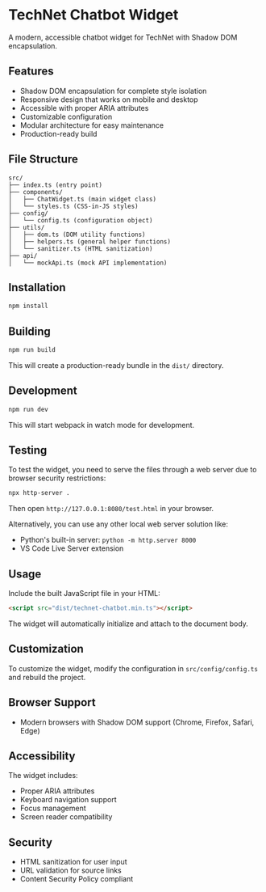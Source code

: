 # TechNet Chatbot Widget

A modern, accessible chatbot widget for TechNet with Shadow DOM encapsulation.

## Features

- Shadow DOM encapsulation for complete style isolation
- Responsive design that works on mobile and desktop
- Accessible with proper ARIA attributes
- Customizable configuration
- Modular architecture for easy maintenance
- Production-ready build

## File Structure

```
src/
├── index.ts (entry point)
├── components/
│   ├── ChatWidget.ts (main widget class)
│   └── styles.ts (CSS-in-JS styles)
├── config/
│   └── config.ts (configuration object)
├── utils/
│   ├── dom.ts (DOM utility functions)
│   ├── helpers.ts (general helper functions)
│   └── sanitizer.ts (HTML sanitization)
├── api/
│   └── mockApi.ts (mock API implementation)
```

## Installation

```bash
npm install
```

## Building

```bash
npm run build
```

This will create a production-ready bundle in the `dist/` directory.

## Development

```bash
npm run dev
```

This will start webpack in watch mode for development.

## Testing

To test the widget, you need to serve the files through a web server due to browser security restrictions:

```bash
npx http-server .
```

Then open `http://127.0.0.1:8080/test.html` in your browser.

Alternatively, you can use any other local web server solution like:

- Python's built-in server: `python -m http.server 8000`
- VS Code Live Server extension

## Usage

Include the built JavaScript file in your HTML:

```html
<script src="dist/technet-chatbot.min.ts"></script>
```

The widget will automatically initialize and attach to the document body.

## Customization

To customize the widget, modify the configuration in `src/config/config.ts` and rebuild the project.

## Browser Support

- Modern browsers with Shadow DOM support (Chrome, Firefox, Safari, Edge)

## Accessibility

The widget includes:

- Proper ARIA attributes
- Keyboard navigation support
- Focus management
- Screen reader compatibility

## Security

- HTML sanitization for user input
- URL validation for source links
- Content Security Policy compliant
